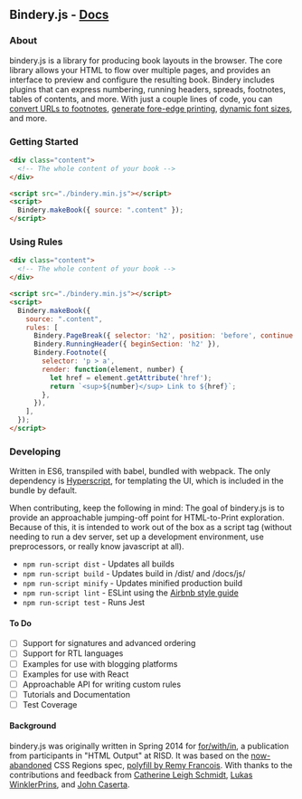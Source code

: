 ## Bindery.js - [Docs](http://evanbrooks.info/bindery/docs)

### About

bindery.js is a library for producing book layouts in the browser. The core library allows your HTML to flow over multiple pages, and provides an interface to preview and configure the resulting book. Bindery includes plugins that can express numbering, running headers, spreads, footnotes, tables of contents, and more. With just a couple lines of code, you can [convert URLs to footnotes](https://github.com/evnbr/bindery/tree/master/example), [generate fore-edge printing](https://github.com/evnbr/bindery/tree/master/example), [dynamic font sizes](https://github.com/evnbr/bindery/tree/master/example), and more.

### Getting Started

```html
<div class="content">
  <!-- The whole content of your book -->
</div>

<script src="./bindery.min.js"></script>
<script>
  Bindery.makeBook({ source: ".content" });
</script>
```

### Using Rules

```html
<div class="content">
  <!-- The whole content of your book -->
</div>

<script src="./bindery.min.js"></script>
<script>
  Bindery.makeBook({
    source: ".content",
    rules: [
      Bindery.PageBreak({ selector: 'h2', position: 'before', continue: 'right' }),
      Bindery.RunningHeader({ beginSection: 'h2' }),
      Bindery.Footnote({
        selector: 'p > a',
        render: function(element, number) {
          let href = element.getAttribute('href');
          return `<sup>${number}</sup> Link to ${href}`;
        },
      }),
    ],
  });
</script>
```


### Developing

Written in ES6, transpiled with babel, bundled with webpack. The only dependency is [Hyperscript](https://github.com/hyperhype/hyperscript), for templating the UI, which is included in the bundle by default.

When contributing, keep the following in mind: The goal of bindery.js is to provide an approachable jumping-off point for HTML-to-Print exploration. Because of this, it is intended to work out of the box as a script tag (without needing to run a dev server, set up a development environment, use preprocessors, or really know javascript at all).

- `npm run-script dist` - Updates all builds
- `npm run-script build` - Updates build in /dist/ and /docs/js/
- `npm run-script minify` - Updates minified production build
- `npm run-script lint` - ESLint using the [Airbnb style guide](https://github.com/airbnb/javascript)
- `npm run-script test` - Runs Jest

#### To Do

- [ ] Support for signatures and advanced ordering
- [ ] Support for RTL languages
- [ ] Examples for use with blogging platforms
- [ ] Examples for use with React
- [ ] Approachable API for writing custom rules
- [ ] Tutorials and Documentation
- [ ] Test Coverage

#### Background

bindery.js was originally written in Spring 2014 for [for/with/in](http://htmloutput.risd.gd/),
a publication from participants in "HTML Output" at RISD. It was based on the [now-abandoned](https://alistapart.com/blog/post/css-regions-considered-harmful) CSS Regions spec, [polyfill by Remy Francois](https://github.com/FremyCompany/css-regions-polyfill). With thanks to the contributions and feedback from [Catherine Leigh Schmidt](http://cath.land), [Lukas WinklerPrins](http://ltwp.net), and [John Caserta](http://johncaserta.com/).
